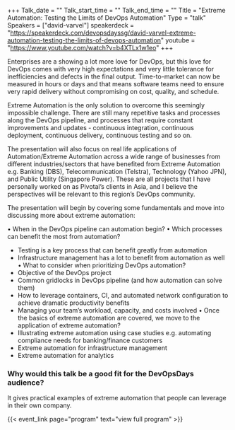 +++
Talk_date = ""
Talk_start_time = ""
Talk_end_time = ""
Title = "Extreme Automation: Testing the Limits of DevOps Automation"
Type = "talk"
Speakers = ["david-varvel"]
speakerdeck = "https://speakerdeck.com/devopsdayssg/david-varvel-extreme-automation-testing-the-limits-of-devops-automation"
youtube = "https://www.youtube.com/watch?v=b4XTLx1w1eo"
+++

Enterprises are a showing a lot more love for DevOps, but this love for DevOps comes with very high expectations and very little tolerance for inefficiencies and defects in the final output. Time-to-market can now be measured in hours or days and that means software teams need to ensure very rapid delivery without compromising on cost, quality, and schedule.

Extreme Automation is the only solution to overcome this seemingly impossible challenge. There are still many repetitive tasks and processes along the DevOps pipeline, and processes that require constant improvements and updates - continuous integration, continuous deployment, continuous delivery, continuous testing and so on.

The presentation will also focus on real life applications of Automation/Extreme Automation across a wide range of businesses from different industries/sectors that have benefited from Extreme Automation e.g. Banking (DBS), Telecommunication (Telstra), Technology (Yahoo JPN), and Public Utility (Singapore Power). These are all projects that I have personally worked on as Pivotal’s clients in Asia, and I believe the perspectives will be relevant to this region’s DevOps community.

The presentation will begin by covering some fundamentals and move into discussing more about extreme automation:

• When in the DevOps pipeline can automation begin?
• Which processes can benefit the most from automation?
- Testing is a key process that can benefit greatly from automation
- Infrastructure management has a lot to benefit from automation as well
•  What to consider when prioritizing DevOps automation?
- Objective of the DevOps project
- Common gridlocks in DevOps pipeline (and how automation can solve them)
- How to leverage containers, CI, and automated network configuration to achieve dramatic productivity benefits
- Managing your team’s workload, capacity, and costs involved
• Once the basics of extreme automation are covered, we move to the application of extreme automation?
- Illustrating extreme automation using case studies e.g. automating compliance needs for banking/finance customers
- Extreme automation for infrastructure management
- Extreme automation for analytics

### Why would this talk be a good fit for the DevOpsDays audience?

It gives practical examples of extreme automation that people can leverage in their own company.

{{< event_link page="program" text="view full program" >}}
